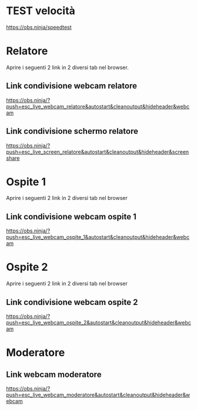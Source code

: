 # TEST velocità
https://obs.ninja/speedtest

# Relatore
Aprire i seguenti 2 link in 2 diversi tab nel browser.


## Link condivisione webcam relatore
https://obs.ninja/?push=esc_live_webcam_relatore&autostart&cleanoutput&hideheader&webcam

## Link condivisione schermo relatore
https://obs.ninja/?push=esc_live_screen_relatore&autostart&cleanoutput&hideheader&screenshare

# Ospite 1
Aprire i seguenti 2 link in 2 diversi tab nel browser

## Link condivisione webcam ospite 1
https://obs.ninja/?push=esc_live_webcam_ospite_1&autostart&cleanoutput&hideheader&webcam

# Ospite 2
Aprire i seguenti 2 link in 2 diversi tab nel browser

## Link condivisione webcam ospite 2
https://obs.ninja/?push=esc_live_webcam_ospite_2&autostart&cleanoutput&hideheader&webcam

# Moderatore

## Link webcam moderatore
https://obs.ninja/?push=esc_live_webcam_moderatore&autostart&cleanoutput&hideheader&webcam
